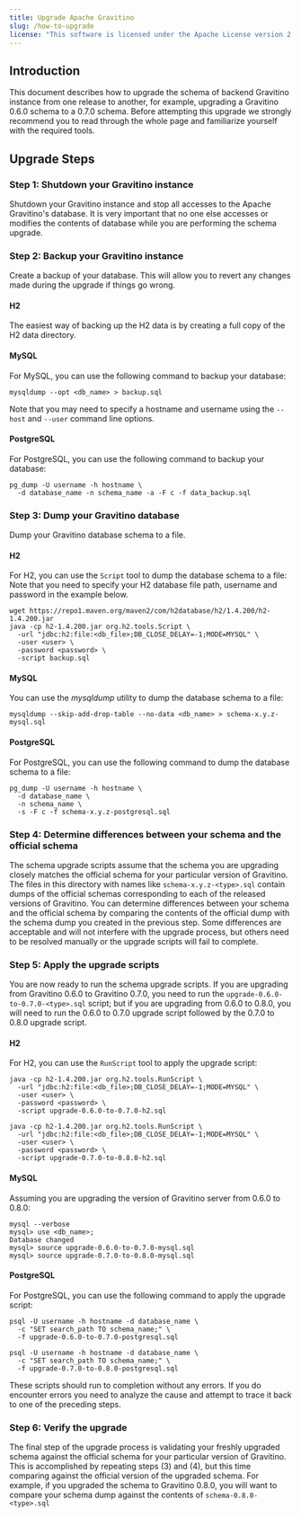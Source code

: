```yaml
---
title: Upgrade Apache Gravitino
slug: /how-to-upgrade
license: "This software is licensed under the Apache License version 2."
---
```


## Introduction

This document describes how to upgrade the schema of backend Gravitino instance
from one release to another,
for example, upgrading a Gravitino 0.6.0 schema to a 0.7.0 schema.
Before attempting this upgrade we strongly recommend you to read through the whole page
and familiarize yourself with the required tools.

## Upgrade Steps

### Step 1: Shutdown your Gravitino instance

Shutdown your Gravitino instance and stop all accesses to the Apache Gravitino's database.
It is very important that no one else accesses or modifies the contents of database
while you are performing the schema upgrade.

### Step 2: Backup your Gravitino instance

Create a backup of your database.
This will allow you to revert any changes made during the upgrade if things go wrong. 

#### H2

The easiest way of backing up the H2 data is by creating a full copy of the H2 data directory.

#### MySQL

For MySQL, you can use the following command to backup your database:

```shell
mysqldump --opt <db_name> > backup.sql
```

Note that you may need to specify a hostname and username
using the `--host` and `--user` command line options.

#### PostgreSQL

For PostgreSQL, you can use the following command to backup your database:

```shell
pg_dump -U username -h hostname \
  -d database_name -n schema_name -a -F c -f data_backup.sql
```

### Step 3: Dump your Gravitino database

Dump your Gravitino database schema to a file.

#### H2

For H2, you can use the `Script` tool to dump the database schema to a file:
Note that you need to specify your H2 database file path, username and password
in the example below.

```shell
wget https://repo1.maven.org/maven2/com/h2database/h2/1.4.200/h2-1.4.200.jar
java -cp h2-1.4.200.jar org.h2.tools.Script \
  -url "jdbc:h2:file:<db_file>;DB_CLOSE_DELAY=-1;MODE=MYSQL" \
  -user <user> \
  -password <password> \
  -script backup.sql
```

#### MySQL

You can use the *mysqldump* utility to dump the database schema to a file:

```shell
mysqldump --skip-add-drop-table --no-data <db_name> > schema-x.y.z-mysql.sql
```

#### PostgreSQL

For PostgreSQL, you can use the following command to dump the database schema to a file:

```shell
pg_dump -U username -h hostname \
  -d database_name \
  -n schema_name \
  -s -F c -f schema-x.y.z-postgresql.sql
```

### Step 4: Determine differences between your schema and the official schema

The schema upgrade scripts assume that the schema you are upgrading closely matches the official schema
for your particular version of Gravitino.
The files in this directory with names like `schema-x.y.z-<type>.sql` contain dumps of the official schemas
corresponding to each of the released versions of Gravitino.
You can determine differences between your schema and the official schema
by comparing the contents of the official dump with the schema dump you created in the previous step.
Some differences are acceptable and will not interfere with the upgrade process,
but others need to be resolved manually or the upgrade scripts will fail to complete.

### Step 5: Apply the upgrade scripts

You are now ready to run the schema upgrade scripts.
If you are upgrading from Gravitino 0.6.0 to Gravitino 0.7.0,
you need to run the `upgrade-0.6.0-to-0.7.0-<type>.sql` script;
but if you are upgrading from 0.6.0 to 0.8.0,
you will need to run the 0.6.0 to 0.7.0 upgrade script
followed by the 0.7.0 to 0.8.0 upgrade script.

#### H2

For H2, you can use the `RunScript` tool to apply the upgrade script:

```shell
java -cp h2-1.4.200.jar org.h2.tools.RunScript \
  -url "jdbc:h2:file:<db_file>;DB_CLOSE_DELAY=-1;MODE=MYSQL" \
  -user <user> \
  -password <password> \
  -script upgrade-0.6.0-to-0.7.0-h2.sql

java -cp h2-1.4.200.jar org.h2.tools.RunScript \
  -url "jdbc:h2:file:<db_file>;DB_CLOSE_DELAY=-1;MODE=MYSQL" \
  -user <user> \
  -password <password> \
  -script upgrade-0.7.0-to-0.8.0-h2.sql
```

#### MySQL

Assuming you are upgrading the version of Gravitino server from 0.6.0 to 0.8.0:

```shell
mysql --verbose
mysql> use <db_name>;
Database changed
mysql> source upgrade-0.6.0-to-0.7.0-mysql.sql
mysql> source upgrade-0.7.0-to-0.8.0-mysql.sql
```

#### PostgreSQL

For PostgreSQL, you can use the following command to apply the upgrade script:

```shell
psql -U username -h hostname -d database_name \
  -c "SET search_path TO schema_name;" \
  -f upgrade-0.6.0-to-0.7.0-postgresql.sql

psql -U username -h hostname -d database_name \
  -c "SET search_path TO schema_name;" \
  -f upgrade-0.7.0-to-0.8.0-postgresql.sql
```

These scripts should run to completion without any errors.
If you do encounter errors you need to analyze the cause
and attempt to trace it back to one of the preceding steps.

### Step 6: Verify the upgrade

The final step of the upgrade process is validating your freshly upgraded schema
against the official schema for your particular version of Gravitino.
This is accomplished by repeating steps (3) and (4),
but this time comparing against the official version of the upgraded schema.
For example, if you upgraded the schema to Gravitino 0.8.0,
you will want to compare your schema dump against the contents of `schema-0.8.0-<type>.sql`

<img src="https://analytics.apache.org/matomo.php?idsite=62&rec=1&bots=1&action_name=HowToUpgrade" alt="" />

